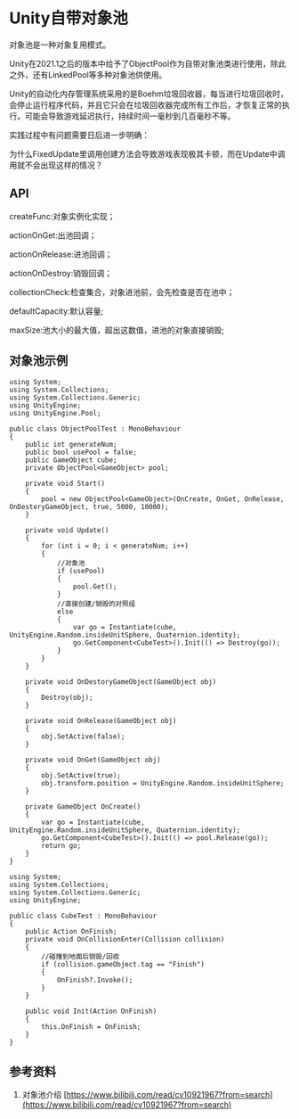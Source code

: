 # Unity自带对象池

对象池是一种对象复用模式。

Unity在2021.1之后的版本中给予了ObjectPool作为自带对象池类进行使用，除此之外，还有LinkedPool等多种对象池供使用。

Unity的自动化内存管理系统采用的是Boehm垃圾回收器，每当进行垃圾回收时，会停止运行程序代码，并且它只会在垃圾回收器完成所有工作后，才恢复正常的执行。可能会导致游戏延迟执行，持续时间一毫秒到几百毫秒不等。

实践过程中有问题需要日后进一步明确：

为什么FixedUpdate里调用创建方法会导致游戏表现极其卡顿，而在Update中调用就不会出现这样的情况？

## API

createFunc:对象实例化实现；

actionOnGet:出池回调；

actionOnRelease:进池回调；

actionOnDestroy:销毁回调；

collectionCheck:检查集合，对象进池前，会先检查是否在池中；

defaultCapacity:默认容量;

maxSize:池大小的最大值，超出这数值，进池的对象直接销毁;&#x20;

## 对象池示例

```
using System;
using System.Collections;
using System.Collections.Generic;
using UnityEngine;
using UnityEngine.Pool;

public class ObjectPoolTest : MonoBehaviour
{
    public int generateNum;
    public bool usePool = false;
    public GameObject cube;
    private ObjectPool<GameObject> pool;

    private void Start()
    {
        pool = new ObjectPool<GameObject>(OnCreate, OnGet, OnRelease, OnDestoryGameObject, true, 5000, 10000);
    }

    private void Update()
    {
        for (int i = 0; i < generateNum; i++)
        {
            //对象池
            if (usePool)
            {
                pool.Get();
            }
            //直接创建/销毁的对照组
            else
            {
                var go = Instantiate(cube, UnityEngine.Random.insideUnitSphere, Quaternion.identity);
                go.GetComponent<CubeTest>().Init(() => Destroy(go));
            }
        }
    }

    private void OnDestoryGameObject(GameObject obj)
    {
        Destroy(obj);
    }

    private void OnRelease(GameObject obj)
    {
        obj.SetActive(false);
    }

    private void OnGet(GameObject obj)
    {
        obj.SetActive(true);
        obj.transform.position = UnityEngine.Random.insideUnitSphere;
    }

    private GameObject OnCreate()
    {
        var go = Instantiate(cube, UnityEngine.Random.insideUnitSphere, Quaternion.identity);
        go.GetComponent<CubeTest>().Init(() => pool.Release(go));
        return go;
    }
}

```

```
using System;
using System.Collections;
using System.Collections.Generic;
using UnityEngine;

public class CubeTest : MonoBehaviour
{
    public Action OnFinish;
    private void OnCollisionEnter(Collision collision)
    {
        //碰撞到地面后销毁/回收
        if (collision.gameObject.tag == "Finish")
        {
            OnFinish?.Invoke();
        }
    }

    public void Init(Action OnFinish)
    {
        this.OnFinish = OnFinish;
    }
}

```

## 参考资料

1. 对象池介绍 [https://www.bilibili.com/read/cv10921967?from=search](https://www.bilibili.com/read/cv10921967?from=search)
